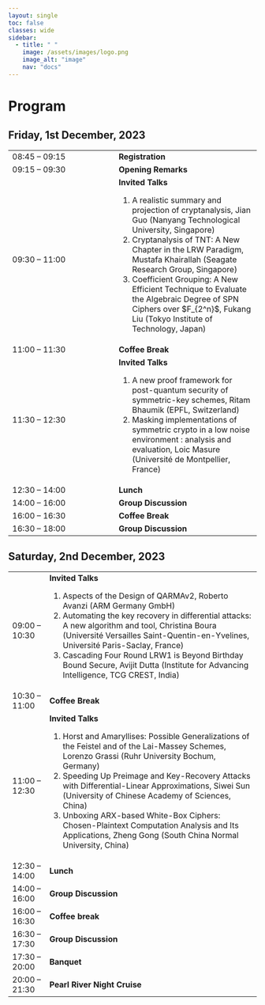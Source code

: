 ```yaml
---
layout: single
toc: false
classes: wide
sidebar:  
  - title: " "   
    image: /assets/images/logo.png
    image_alt: "image"
    nav: "docs"
---
```



# Program 

<!--You can find [here](https://www.google.com) a pdf version of the program.-->

## Friday, 1st December, 2023
<table>
    <tr>
        <td width="200">08:45 – 09:15</td>
        <td><b>Registration</b></td>
    </tr>
    <tr>
        <td>09:15 – 09:30</td>
        <td><b>Opening Remarks</b></td>
    </tr>
    <tr>
        <td>09:30 – 11:00</td>
        <td><b>Invited Talks</b>
          <ol>
          <li>A realistic summary and projection of cryptanalysis, Jian Guo (Nanyang Technological University, Singapore)</li>
          <li>Cryptanalysis of TNT: A New Chapter in the LRW Paradigm, Mustafa Khairallah (Seagate Research Group, Singapore)</li>
          <li>Coefficient Grouping: A New Efficient Technique to Evaluate the Algebraic Degree of SPN Ciphers over $F_{2^n}$, Fukang Liu (Tokyo Institute of Technology, Japan)</li>
          </ol>
        </td>
    </tr>
    <tr>
        <td>11:00 – 11:30</td>
        <td><b>Coffee Break</b></td>
    </tr>
      <tr>
        <td>11:30 – 12:30</td>
        <td><b>Invited Talks</b>
          <ol>
          <li>A new proof framework for post-quantum security of symmetric-key schemes, Ritam Bhaumik (EPFL, Switzerland)</li>
          <li>Masking implementations of symmetric crypto in a low noise environment : analysis and evaluation, Loic Masure (Université de Montpellier, France)</li>
          </ol>
        </td>
    </tr>
      <tr>
        <td>12:30 – 14:00</td>
        <td><b>Lunch</b></td>
    </tr>
      <tr>
        <td>14:00 – 16:00</td>
        <td><b>Group Discussion</b></td>
    </tr>
      <tr>
        <td>16:00 – 16:30</td>
        <td><b>Coffee Break</b></td>
    </tr>
      <tr>
        <td>16:30 – 18:00</td>
        <td><b>Group Discussion</b></td>
    </tr>
</table>

## Saturday, 2nd December, 2023

<table>
    <tr>
        <td>09:00 – 10:30</td>
        <td><b>Invited Talks</b>
          <ol>
          <li>Aspects of the Design of QARMAv2, Roberto Avanzi (ARM Germany GmbH)</li>
          <li>Automating the key recovery in differential attacks: A new algorithm and tool, Christina Boura (Université Versailles Saint-Quentin-en-Yvelines, Université Paris-Saclay, France)</li>
          <li>Cascading Four Round LRW1 is Beyond Birthday Bound Secure, Avijit Dutta (Institute for Advancing Intelligence, TCG CREST, India)</li>
          </ol>
        </td>
    </tr>
    <tr>
        <td>10:30 – 11:00</td>
        <td><b>Coffee Break</b></td>
    </tr>
      <tr>
        <td>11:00 – 12:30</td>
        <td><b>Invited Talks</b>
          <ol>
          <li>Horst and Amaryllises: Possible Generalizations of the Feistel and of the Lai-Massey Schemes, Lorenzo Grassi (Ruhr University Bochum, Germany)</li>
          <li>Speeding Up Preimage and Key-Recovery Attacks with Differential-Linear Approximations, Siwei Sun (University of Chinese Academy of Sciences, China)</li>
          <li>Unboxing ARX-based White-Box Ciphers: Chosen-Plaintext Computation Analysis and Its Applications, Zheng Gong (South China Normal University, China)</li>
          </ol>
        </td>
    </tr>
      <tr>
        <td>12:30 – 14:00</td>
        <td><b>Lunch</b></td>
    </tr>
      <tr>
        <td>14:00 – 16:00</td>
        <td><b>Group Discussion</b></td>
    </tr>
      <tr>
        <td>16:00 – 16:30</td>
        <td><b>Coffee break</b></td>
    </tr>
      <tr>
        <td>16:30 – 17:30</td>
        <td><b>Group Discussion</b></td>
    </tr>
      <tr>
        <td>17:30 – 20:00</td>
        <td><b>Banquet</b></td>
    </tr>
      <tr>
        <td>20:00 – 21:30</td>
        <td><b>Pearl River Night Cruise</b></td>
    </tr>
</table>
